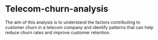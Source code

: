 # Telecom-churn-analysis
The aim of this analysis is to understand the factors contributing to customer churn in a telecom company and identify patterns that can help reduce churn rates and improve customer retention.
